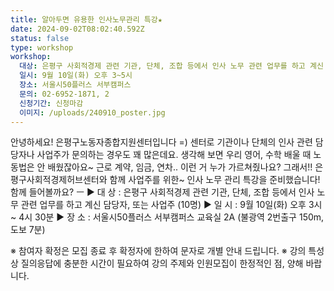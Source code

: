 ```yaml
---
title: 알아두면 유용한 인사노무관리 특강★
date: 2024-09-02T08:02:40.592Z
status: false
type: workshop
workshop:
  대상: 은평구 사회적경제 관련 기관, 단체, 조합 등에서 인사 노무 관련 업무를 하고 계신 담당자, 또는 사업주 (10명)
  일시: 9월 10일(화) 오후 3~5시
  장소: 서울시50플러스 서부캠퍼스
  문의: 02-6952-1871, 2
  신청기간: 신청마감
  이미지: /uploads/240910_poster.jpg
---
```

안녕하세요!
은평구노동자종합지원센터입니다 =)
센터로 기관이나 단체의 인사 관련 담당자나 사업주가 문의하는 경우도 꽤 많은데요.
생각해 보면 우리 영어, 수학 배울 때 노동법은 안 배웠잖아요\~
근로 계약, 임금, 연차.. 이런 거 누가 가르쳐줬나요?
그래서!!
은평구사회적경제허브센터와 함께
사업주를 위한\~
인사 노무 관리 특강을 준비했습니다!
함께 들어볼까요?
ㅡ
▶ 대 상 : 은평구 사회적경제 관련 기관, 단체, 조합 등에서 인사 노무 관련 업무를 하고 계신 담당자, 또는 사업주 (10명)
▶ 일 시 : 9월 10일(화) 오후 3시 ~ 4시 30분
▶ 장 소 : 서울시50플러스 서부캠퍼스 교육실 2A (불광역 2번출구 150m, 도보 7분)

※ 참여자 확정은 모집 종료 후 확정자에 한하여 문자로 개별 안내 드립니다.
※ 강의 특성 상 질의응답에 충분한 시간이 필요하여 강의 주제와 인원모집이 한정적인 점, 양해 바랍니다.
